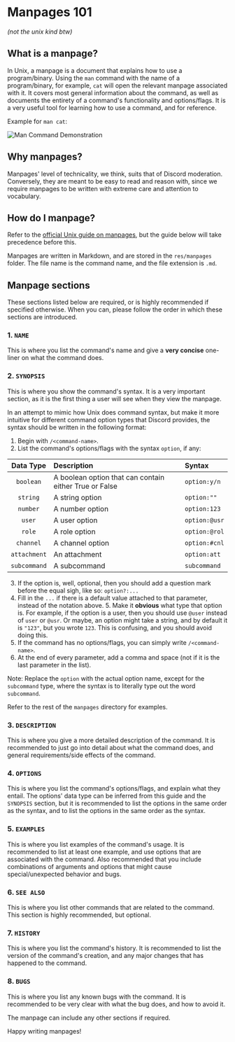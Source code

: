 # Manpages 101

_(not the unix kind btw)_

## What is a manpage?

In Unix, a manpage is a document that explains how to use a program/binary. Using the `man` command with the name of a
program/binary, for example, `cat` will open the relevant manpage associated with it. It covers most general information
about the command, as well as documents the entirety of a command's functionality and options/flags. It is a very useful
tool for learning how to use a command, and for reference.

Example for `man cat`:

![Man Command Demonstration](man-demonstration.gif)

## Why manpages?

Manpages' level of technicality, we think, suits that of Discord moderation. Conversely, they are meant to be easy to
read and reason with, since we require manpages to be written with extreme care and attention to vocabulary.

## How do I manpage?

Refer to the [official Unix guide on manpages](https://linux.die.net/man/7/man-pages), but the guide below will take
precedence before this.

Manpages are written in Markdown, and are stored in the `res/manpages` folder. The file name is the command name, and
the file extension is `.md`.

## Manpage sections

These sections listed below are required, or is highly recommended if specified otherwise. When you can, please follow
the order in which these sections are introduced.

### 1. `NAME`

This is where you list the command's name and give a **very concise** one-liner on what the command does.

### 2. `SYNOPSIS`

This is where you show the command's syntax. It is a very important section, as it is the first thing a user will see
when they view the manpage.

In an attempt to mimic how Unix does command syntax, but make it more intuitive for different command option types that
Discord provides, the syntax should be written in the following format:

1. Begin with `/<command-name>`.
2. List the command's options/flags with the syntax `option`, if any:

|  Data Type   | Description                                            | Syntax        |
| :----------: | :----------------------------------------------------- | :------------ |
|  `boolean`   | A boolean option that can contain either True or False | `option:y/n`  |
|   `string`   | A string option                                        | `option:""`   |
|   `number`   | A number option                                        | `option:123`  |
|    `user`    | A user option                                          | `option:@usr` |
|    `role`    | A role option                                          | `option:@rol` |
|  `channel`   | A channel option                                       | `option:#cnl` |
| `attachment` | An attachment                                          | `option:att`  |
| `subcommand` | A subcommand                                           | `subcommand`  |

3. If the option is, well, optional, then you should add a question mark before the equal sigh, like so: `option?:...`
4. Fill in the `...` if there is a default value attached to that parameter, instead of the notation above. 5. Make it
   **obvious** what type that option is. For example, if the option is a user, then you should use `@user` instead of
   `user` or `@usr`. Or maybe, an option might take a string, and by default it is `"123"`, but you wrote `123`. This is
   confusing, and you should avoid doing this.
5. If the command has no options/flags, you can simply write `/<command-name>`.
6. At the end of every parameter, add a comma and space (not if it is the last parameter in the list).

Note: Replace the `option` with the actual option name, except for the `subcommand` type, where the syntax is to
literally type out the word `subcommand`.

Refer to the rest of the `manpages` directory for examples.

### 3. `DESCRIPTION`

This is where you give a more detailed description of the command. It is recommended to just go into detail about what
the command does, and general requirements/side effects of the command.

### 4. `OPTIONS`

This is where you list the command's options/flags, and explain what they entail. The options' data type can be inferred
from this guide and the `SYNOPSIS` section, but it is recommended to list the options in the same order as the syntax,
and to list the options in the same order as the syntax.

### 5. `EXAMPLES`

This is where you list examples of the command's usage. It is recommended to list at least one example, and use options
that are associated with the command. Also recommended that you include combinations of arguments and options that might
cause special/unexpected behavior and bugs.

### 6. `SEE ALSO`

This is where you list other commands that are related to the command. This section is highly recommended, but optional.

### 7. `HISTORY`

This is where you list the command's history. It is recommended to list the version of the command's creation, and any
major changes that has happened to the command.

### 8. `BUGS`

This is where you list any known bugs with the command. It is recommended to be very clear with what the bug does, and
how to avoid it.

The manpage can include any other sections if required.

Happy writing manpages!
